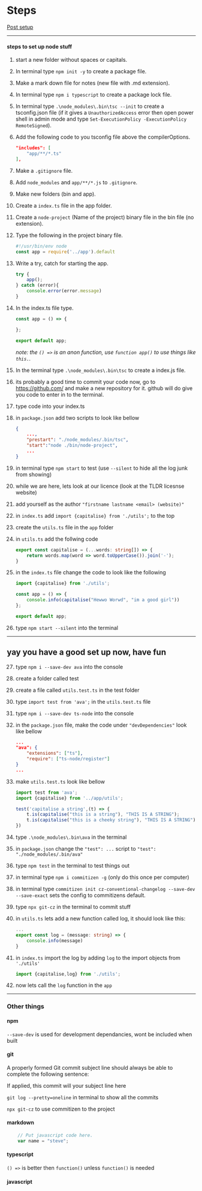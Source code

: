 # Steps

<!-- press "ctrl + /" to make comments. -->
<!-- Space things out (with lines). -->
<!-- Links work like  -->
[Post setup](#yay-you-have-a-good-set-up-now-have-fun) 

<hr>

#### steps to set up node stuff

1. start a new folder without spaces or capitals.
2. In terminal type `npm init -y` to create a package file.
3. Make a mark down file for notes (new file with .md extension).
4. In terminal type `npm i typescript` to create a package lock file.
5. In terminal type `.\node_modules\.bin\tsc --init` to create a tsconfig.json file (if it gives a `UnauthorizedAccess` error then open power shell in admin mode and type `Set-ExecutionPolicy -ExecutionPolicy RemoteSigned`).
6. Add the following code to you tsconfig file above the compilerOptions.
    ```json
    "includes": [
        "app/**/*.ts"
    ], 
    ```
7. Make a `.gitignore` file.
8. Add `node_modules` and `app/**/*.js` to `.gitignore`.
9. Make new folders (bin and app).
10. Create a `index.ts` file in the app folder.
11. Create a `node-project` (Name of the project) binary file in the bin file (no extension).
12. Type the following in the project binary file.
    ```js
    #!/usr/bin/env node
    const app = require('../app').default
    ```
13. Write a try, catch for starting the app.
    ```js
    try {
        app(); 
    } catch (error){
        console.error(error.message)
    }
    ```
14. In the index.ts file type.
    ```ts
    const app = () => {

    };

    export default app;
    ```
    *note: the `() =>` is an anon function, use `function app()` to use things like `this.`.*
15. In the terminal type `.\node_modules\.bin\tsc` to create a index.js file.
16. its probably a good time to commit your code now, go to https://github.com/ and make a new repository for it. github will do give you code to enter in to the terminal.
17. type code into your index.ts 

18. in `package.json` add two scripts to look like bellow
    ```json
    {
        ...,    
        "prestart": "./node_modules/.bin/tsc", 
        "start":"node ./bin/node-project", 
        ...
    }
    ```
19. in terminal type `npm start` to test (use `--silent` to hide all the log junk from showing)
20. while we are here, lets look at our licence (look at the TLDR licesnse website)
21. add yourself as the author `"firstname lastname <email> (website)"`
22. in `index.ts` add `import {capitalise} from './utils';` to the top
23. create the `utils.ts` file in the `app` folder
24. in `utils.ts` add the follwing code
    ```ts
    export const capitalise = (...words: string[]) => {
        return words.map(word => word.toUpperCase()).join('-');
    }
    ```
25. in the `index.ts` file change the code to look like the following
    ```ts
    import {capitalise} from './utils';
    
    const app = () => {
        console.info(capitalise("Hewwo Worwd", "im a good girl")) 
    };

    export default app;
    ```
26. type `npm start --silent` into the terminal

<hr>

## **yay you have a good set up now, have fun**

27. type `npm i --save-dev ava` into the console
28. create a folder called test
29. create a file called `utils.test.ts` in the test folder
30. type `import test from 'ava';` in the `utils.test.ts` file
31. type `npm i --save-dev ts-node` into the console
32. in the `package.json` file, make the code under `"devDependencies"` look like bellow
    ```json
    ...
    "ava": {
        "extensions": ["ts"],
        "require": ["ts-node/register"]
    }
    ...
    ```
33. make `utils.test.ts` look like bellow
    ```ts
    import test from 'ava';
    import {capitalise} from '../app/utils';

    test('capitalise a string',(t) => {
        t.is(capitalise("this is a string"), "THIS IS A STRING");
        t.is(capitalise("this is a cheeky string"), "THIS IS A STRING");
    })
    ```
34. type `.\node_modules\.bin\ava` in the terminal
35. in `package.json` change the `"test": ...` script to `"test": "./node_modules/.bin/ava"`
36. type `npm test` in the terminal to test things out

37. in terminal type `npm i commitizen -g` (only do this once per computer)
38. in terminal type `commitizen init cz-conventional-changelog --save-dev --save-exact` sets the config to commitizens default.
39. type `npx git-cz` in the terminal to commit stuff
40. in `utils.ts` lets add a new function called log, it should look like this:
    ```ts
    ...
    export const log = (message: string) => {
        console.info(message)
    }
    ```
41. in `index.ts` import the log by adding `log` to the import objects from `'./utils'` 
    ```ts
    import {capitalise,log} from './utils';
    ```
42. now lets call the `log` function in the `app` 


<hr>

### Other things

#### npm

`--save-dev` is used for development dependancies, wont be included when built

#### git

A properly formed Git commit subject line should always be able to complete the following sentence:

If applied, this commit will your subject line here

`git log --pretty=oneline` in terminal to  show all the commits

`npx git-cz` to use commitizen to the project


#### markdown

```js 
    // Put javascript code here.
    var name = "steve";
```

#### typescript

`() =>` is better then `function()` unless `function()` is needed 


#### javascript